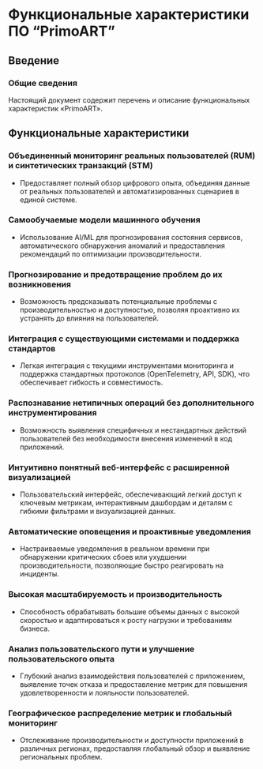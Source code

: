 # Функциональные характеристики ПО “PrimoART”

## Введение

### Общие сведения
Настоящий документ содержит перечень и описание функциональных характеристик «PrimoART».

## Функциональные характеристики

### Объединенный мониторинг реальных пользователей (RUM) и синтетических транзакций (STM)
- Предоставляет полный обзор цифрового опыта, объединяя данные от реальных пользователей и автоматизированных сценариев в единой системе.

### Самообучаемые модели машинного обучения
- Использование AI/ML для прогнозирования состояния сервисов, автоматического обнаружения аномалий и предоставления рекомендаций по оптимизации производительности.

### Прогнозирование и предотвращение проблем до их возникновения
- Возможность предсказывать потенциальные проблемы с производительностью и доступностью, позволяя проактивно их устранять до влияния на пользователей.

### Интеграция с существующими системами и поддержка стандартов
- Легкая интеграция с текущими инструментами мониторинга и поддержка стандартных протоколов (OpenTelemetry, API, SDK), что обеспечивает гибкость и совместимость.

### Распознавание нетипичных операций без дополнительного инструментирования
- Возможность выявления специфичных и нестандартных действий пользователей без необходимости внесения изменений в код приложений.

### Интуитивно понятный веб-интерфейс с расширенной визуализацией
- Пользовательский интерфейс, обеспечивающий легкий доступ к ключевым метрикам, интерактивным дашбордам и деталям с гибкими фильтрами и визуализацией данных.

### Автоматические оповещения и проактивные уведомления
- Настраиваемые уведомления в реальном времени при обнаружении критических сбоев или ухудшении производительности, позволяющие быстро реагировать на инциденты.

### Высокая масштабируемость и производительность
- Способность обрабатывать большие объемы данных с высокой скоростью и адаптироваться к росту нагрузки и требованиям бизнеса.

### Анализ пользовательского пути и улучшение пользовательского опыта
- Глубокий анализ взаимодействия пользователей с приложением, выявление точек отказа и предоставление метрик для повышения удовлетворенности и лояльности пользователей.

### Географическое распределение метрик и глобальный мониторинг
- Отслеживание производительности и доступности приложений в различных регионах, предоставляя глобальный обзор и выявление региональных проблем.
